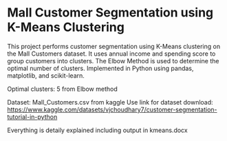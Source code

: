# Mall Customer Segmentation using K-Means Clustering

This project performs customer segmentation using K-Means clustering on the Mall Customers dataset. 
It uses annual income and spending score to group customers into clusters. The Elbow Method is used
to determine the optimal number of clusters. Implemented in Python using pandas, matplotlib, and scikit-learn.

Optimal clusters: 5 from Elbow method 

Dataset: Mall_Customers.csv from kaggle 
Use link for dataset download: https://www.kaggle.com/datasets/vjchoudhary7/customer-segmentation-tutorial-in-python

Everything is detaily explained including output in kmeans.docx 
